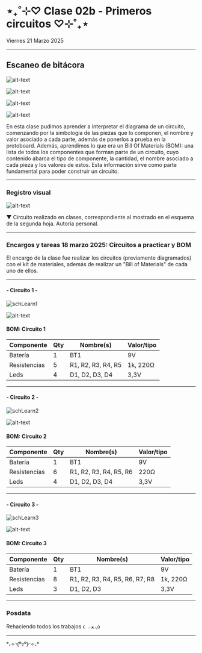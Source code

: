 # ⋆₊˚⊹♡ Clase 02b - Primeros circuitos ♡⊹˚₊⋆

Viernes 21 Marzo 2025

***

## Escaneo de bitácora

![alt-text](./archivos/001.jpg)

![alt-text](./archivos/002.jpg)

![alt-text](./archivos/003.jpg)

![alt-text](./archivos/004.jpg)


En esta clase pudimos aprender a interpretar el diagrama de un circuito, comenzando por la simbología de las piezas que lo componen, el nombre y valor asociado a cada parte, además de ponerlos a prueba en la protoboard. Además, aprendimos lo que era un Bill Of Materials (BOM): una lista de todos los componentes que forman parte de un circuito, cuyo contenido abarca el tipo de componente, la cantidad, el nombre asociado a cada pieza y los valores de estos. Esta información sirve como parte fundamental para poder construir un circuito.

***

### Registro visual

![alt-text](./archivos/IMG_8281.jpeg)

▼ Circuito realizado en clases, correspondiente al mostrado en el esquema de la segunda hoja. Autoría personal.

***

### Encargos y tareas 18 marzo 2025: Circuitos a practicar y BOM

El encargo de la clase fue realizar los circuitos (previamente diagramados) con el kit de materiales, además de realizar un "Bill of Materials" de cada uno de ellos.

***

#### - Circuito 1 -

![schLearn1](https://github.com/user-attachments/assets/4fff2b4c-bbe6-439b-8cdf-8b47652c6d4c)

![alt-text](./archivos/IMG_8297.jpeg)

#### BOM: Circuito 1

| Componente       | Qty | Nombre(s) | Valor/tipo |
|-----------------------|---------|------------|----------------|
| Batería               | 1       | BT1        |       9V       |
| Resistencias          | 5       | R1, R2, R3, R4, R5     | 1k, 220Ω  |
| Leds                  | 4       | D1, D2, D3, D4    |   3,3V    |

***

#### - Circuito 2 -

![schLearn2](https://github.com/user-attachments/assets/2b60ac07-bdbe-4343-b799-52952c898e1c)

![alt-text](./archivos/IMG_8301.jpeg)

#### BOM: Circuito 2

| Componente       | Qty | Nombre(s) | Valor/tipo |
|-----------------------|---------|------------|----------------|
| Batería               | 1       | BT1      |       9V       |
| Resistencias          | 6       | R1, R2, R3, R4, R5, R6     | 220Ω  |
| Leds                  | 4       |  D1, D2, D3, D4    |   3,3V    |

***

#### - Circuito 3 -

![schLearn3](https://github.com/user-attachments/assets/66ce0f87-9e3a-4935-b361-ccab42ad53b7)

![alt-text](./archivos/IMG_8310.jpeg)

#### BOM: Circuito 3

| Componente       | Qty | Nombre(s) | Valor/tipo |
|-----------------------|---------|------------|----------------|
| Batería               | 1       | BT1      |       9V       |
| Resistencias          | 8       | R1, R2, R3, R4, R5, R6, R7, R8     | 1k, 220Ω  |
| Leds                  | 3      |  D1, D2, D3   |   3,3V    |

***

### Posdata

Rehaciendo todos los trabajos ૮◞ ﻌ ◟ა

***

°˖✧◝(⁰▿⁰)◜✧˖°
